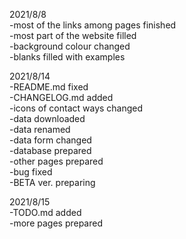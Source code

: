 2021/8/8<br>
-most of the links among pages finished<br>
-most part of the website filled<br>
-background colour changed<br>
-blanks filled with examples

2021/8/14<br>
-README.md fixed<br>
-CHANGELOG.md added<br>
-icons of contact ways changed<br>
-data downloaded<br>
-data renamed<br>
-data form changed<br>
-database prepared<br>
-other pages prepared<br>
-bug fixed<br>
-BETA ver. preparing

2021/8/15<br>
-TODO.md added<br>
-more pages prepared